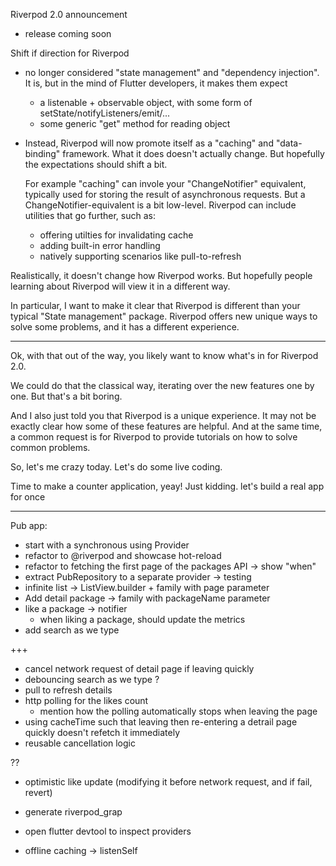 Riverpod 2.0 announcement
  - release coming soon

Shift if direction for Riverpod
  - no longer considered "state management" and "dependency injection".
    It is, but in the mind of Flutter developers, it makes them expect
      - a listenable + observable object, with some form of setState/notifyListeners/emit/...
      - some generic "get" method for reading object

 - Instead, Riverpod will now promote itself as a "caching" and "data-binding" framework.
   What it does doesn't actually change. But hopefully the expectations should shift a bit.

   For example "caching" can invole your "ChangeNotifier" equivalent, typically used
   for storing the result of asynchronous requests.
   But a ChangeNotifier-equivalent is a bit low-level. Riverpod can include utilities that
   go further, such as:
   - offering utilties for invalidating cache
   - adding built-in error handling
   - natively supporting scenarios like pull-to-refresh

Realistically, it doesn't change how Riverpod works. But hopefully people learning about
Riverpod will view it in a different way.


In particular, I want to make it clear that Riverpod is different than your
typical "State management" package.
Riverpod offers new unique ways to solve some problems, and it has a different experience.


-----


Ok, with that out of the way, you likely want to know what's in for Riverpod 2.0.

We could do that the classical way, iterating over the new features one by one.
But that's a bit boring. 

And I also just told you that Riverpod is a unique experience. It may not be exactly
clear how some of these features are helpful.
And at the same time, a common request is for Riverpod to provide tutorials
on how to solve common problems.
 

So, let's me crazy today. Let's do some live coding.

Time to make a counter application, yeay!
Just kidding. let's build a real app for once
_____

Pub app:
- start with a synchronous using Provider<int>
- refactor to @riverpod and showcase hot-reload
- refactor to fetching the first page of the packages API -> show "when" 
- extract PubRepository to a separate provider -> testing
- infinite list -> ListView.builder + family with page parameter
- Add detail package -> family with packageName parameter
- like a package -> notifier
  - when liking a package, should update the metrics
- add search as we type

+++

- cancel network request of detail page if leaving quickly
- debouncing search as we type ?
- pull to refresh details
- http polling for the likes count
  - mention how the polling automatically stops when leaving the page
- using cacheTime such that leaving then re-entering a detrail page quickly doesn't refetch it immediately
- reusable cancellation logic

??
- optimistic like update (modifying it before network request, and if fail, revert)


- generate riverpod_grap
- open flutter devtool to inspect providers


- offline caching -> listenSelf